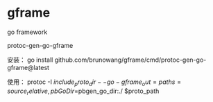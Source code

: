 # gframe
go framework

protoc-gen-go-gframe

安装：
  go install github.com/brunowang/gframe/cmd/protoc-gen-go-gframe@latest
  
使用：
  protoc -I $include_proto_dir --go-gframe_out=paths=source_relative,pbGoDir=$pbgen_go_dir:./ $proto_path

